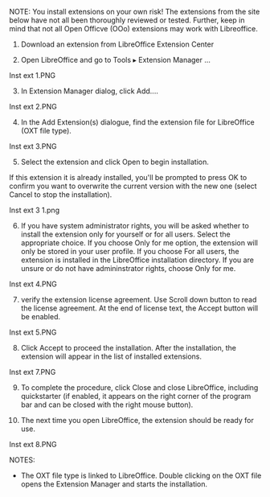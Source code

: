 NOTE: You install extensions on your own risk! The extensions from the site below have not all been thoroughly reviewed or tested. Further, keep in mind that not all Open Officve (OOo) extensions may work with Libreoffice.

1. Download an extension from LibreOffice Extension Center

2. Open LibreOffice and go to Tools ▸ Extension Manager ...

Inst ext 1.PNG


3. In Extension Manager dialog, click Add....

Inst ext 2.PNG


4. In the Add Extension(s) dialogue, find the extension file for LibreOffice (OXT file type).

Inst ext 3.PNG


5. Select the extension and click Open to begin installation.

If this extension it is already installed, you'll be prompted to press OK to confirm you want to overwrite the current version with the new one (select Cancel to stop the installation).

Inst ext 3 1.png


6. If you have system administrator rights, you will be asked whether to install the extension only for yourself or for all users. Select the appropriate choice. If you choose Only for me option, the extension will only be stored in your user profile. If you choose For all users, the extension is installed in the LibreOffice installation directory. If you are unsure or do not have admininstrator rights, choose Only for me.

Inst ext 4.PNG


7. verify the extension license agreement. Use Scroll down button to read the license agreement. At the end of license text, the Accept button will be enabled.

Inst ext 5.PNG


8. Click Accept to proceed the installation. After the installation, the extension will appear in the list of installed extensions.

Inst ext 7.PNG


9. To complete the procedure, click Close and close LibreOffice, including quickstarter (if enabled, it appears on the right corner of the program bar and can be closed with the right mouse button).


10. The next time you open LibreOffice, the extension should be ready for use.

Inst ext 8.PNG


NOTES:

- The OXT file type is linked to LibreOffice. Double clicking on the OXT file opens the Extension Manager and starts the installation.
